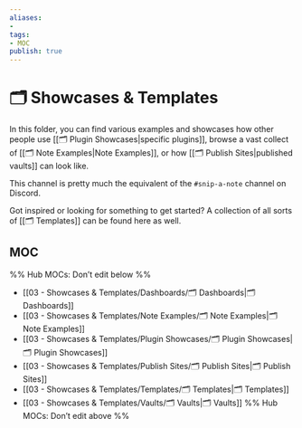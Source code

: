 ```yaml
---
aliases:
- 
tags: 
- MOC
publish: true
---
```


# 🗂️ Showcases & Templates

In this folder, you can find various examples and showcases how other people use [[🗂️ Plugin Showcases|specific plugins]], browse a vast collect of [[🗂️ Note Examples|Note Examples]], or how [[🗂️ Publish Sites|published vaults]] can look like. 

This channel is pretty much the equivalent of the `#snip-a-note` channel on Discord.

Got inspired or looking for something to get started? A collection of all sorts of [[🗂️ Templates]] can be found here as well.

## MOC

%% Hub MOCs: Don’t edit below  %%
-  [[03 - Showcases & Templates/Dashboards/🗂️ Dashboards|🗂️ Dashboards]]
-  [[03 - Showcases & Templates/Note Examples/🗂️ Note Examples|🗂️ Note Examples]]
-  [[03 - Showcases & Templates/Plugin Showcases/🗂️ Plugin Showcases|🗂️ Plugin Showcases]]
-  [[03 - Showcases & Templates/Publish Sites/🗂️ Publish Sites|🗂️ Publish Sites]]
-  [[03 - Showcases & Templates/Templates/🗂️ Templates|🗂️ Templates]]
-  [[03 - Showcases & Templates/Vaults/🗂️ Vaults|🗂️ Vaults]]
%% Hub MOCs: Don’t edit above  %%
